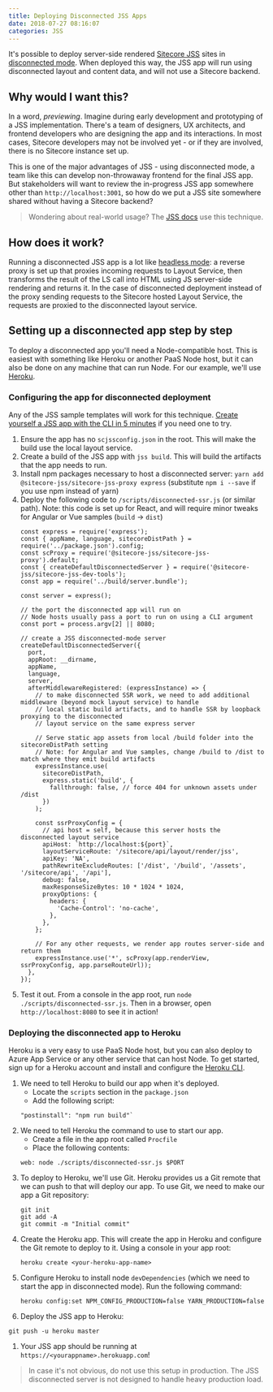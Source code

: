 ```yaml
---
title: Deploying Disconnected JSS Apps
date: 2018-07-27 08:16:07
categories: JSS
---
```


It's possible to deploy server-side rendered [Sitecore JSS](https://jss.sitecore.net) sites in [disconnected mode](https://jss.sitecore.net/docs/fundamentals/application-modes). When deployed this way, the JSS app will run using disconnected layout and content data, and will not use a Sitecore backend.

## Why would I want this?

In a word, _previewing_. Imagine during early development and prototyping of a JSS implementation. There's a team of designers, UX architects, and frontend developers who are designing the app and its interactions. In most cases, Sitecore developers may not be involved yet - or if they are involved, there is no Sitecore instance set up.

This is one of the major advantages of JSS - using disconnected mode, a team like this can develop non-throwaway frontend for the final JSS app. But stakeholders will want to review the in-progress JSS app somewhere other than `http://localhost:3001`, so how do we put a JSS site somewhere shared without having a Sitecore backend?

> Wondering about real-world usage? 
> The [JSS docs](https://jss.sitecore.net) use this technique.

## How does it work?

Running a disconnected JSS app is a lot like [headless mode](https://jss.sitecore.net/docs/fundamentals/application-modes): a reverse proxy is set up that proxies incoming requests to Layout Service, then transforms the result of the LS call into HTML using JS server-side rendering and returns it. In the case of disconnected deployment instead of the proxy sending requests to the Sitecore hosted Layout Service, the requests are proxied to the disconnected layout service.

## Setting up a disconnected app step by step

To deploy a disconnected app you'll need a Node-compatible host. This is easiest with something like Heroku or another PaaS Node host, but it can also be done on any machine that can run Node. For our example, we'll use [Heroku](https://www.heroku.com).

### Configuring the app for disconnected deployment

Any of the JSS sample templates will work for this technique. [Create yourself a JSS app with the CLI in 5 minutes](https://jss.sitecore.net/docs/getting-started/quick-start) if you need one to try.

1. Ensure the app has no `scjssconfig.json` in the root. This will make the build use the local layout service.
1. Create a build of the JSS app with `jss build`. This will build the artifacts that the app needs to run.
1. Install npm packages necessary to host a disconnected server: `yarn add @sitecore-jss/sitecore-jss-proxy express` (substitute `npm i --save` if you use npm instead of yarn)
1. Deploy the following code to `/scripts/disconnected-ssr.js` (or similar path). Note: this code is set up for React, and will require minor tweaks for Angular or Vue samples (`build` -> `dist`)
    ```
    const express = require('express');
    const { appName, language, sitecoreDistPath } = require('../package.json').config;
    const scProxy = require('@sitecore-jss/sitecore-jss-proxy').default;
    const { createDefaultDisconnectedServer } = require('@sitecore-jss/sitecore-jss-dev-tools');
    const app = require('../build/server.bundle');

    const server = express();

    // the port the disconnected app will run on
    // Node hosts usually pass a port to run on using a CLI argument
    const port = process.argv[2] || 8080;

    // create a JSS disconnected-mode server
    createDefaultDisconnectedServer({
      port,
      appRoot: __dirname,
      appName,
      language,
      server,
      afterMiddlewareRegistered: (expressInstance) => {
        // to make disconnected SSR work, we need to add additional middleware (beyond mock layout service) to handle
        // local static build artifacts, and to handle SSR by loopback proxying to the disconnected
        // layout service on the same express server

        // Serve static app assets from local /build folder into the sitecoreDistPath setting
        // Note: for Angular and Vue samples, change /build to /dist to match where they emit build artifacts
        expressInstance.use(
          sitecoreDistPath,
          express.static('build', {
            fallthrough: false, // force 404 for unknown assets under /dist
          })
        );

        const ssrProxyConfig = {
          // api host = self, because this server hosts the disconnected layout service
          apiHost: `http://localhost:${port}`,
          layoutServiceRoute: '/sitecore/api/layout/render/jss',
          apiKey: 'NA',
          pathRewriteExcludeRoutes: ['/dist', '/build', '/assets', '/sitecore/api', '/api'],
          debug: false,
          maxResponseSizeBytes: 10 * 1024 * 1024,
          proxyOptions: {
            headers: {
              'Cache-Control': 'no-cache',
            },
          },
        };

        // For any other requests, we render app routes server-side and return them
        expressInstance.use('*', scProxy(app.renderView, ssrProxyConfig, app.parseRouteUrl));
      },
    });
    ```
1. Test it out. From a console in the app root, run `node ./scripts/disconnected-ssr.js`. Then in a browser, open `http://localhost:8080` to see it in action!

### Deploying the disconnected app to Heroku

Heroku is a very easy to use PaaS Node host, but you can also deploy to Azure App Service or any other service that can host Node. To get started, sign up for a Heroku account and install and configure the [Heroku CLI](https://devcenter.heroku.com/articles/heroku-cli).

1. We need to tell Heroku to build our app when it's deployed.
    * Locate the `scripts` section in the `package.json`
    * Add the following script: 
    ```
    "postinstall": "npm run build"`
    ```
1. We need to tell Heroku the command to use to start our app.
    * Create a file in the app root called `Procfile`
    * Place the following contents: 
    ```
    web: node ./scripts/disconnected-ssr.js $PORT
    ```
1. To deploy to Heroku, we'll use Git. Heroku provides us a Git remote that we can push to that will deploy our app. To use Git, we need to make our app a Git repository:
    ```
    git init
    git add -A
    git commit -m "Initial commit"
    ```
1. Create the Heroku app. This will create the app in Heroku and configure the Git remote to deploy to it. Using a console in your app root:
    ```
    heroku create <your-heroku-app-name>
    ```
1. Configure Heroku to install node `devDependencies` (which we need to start the app in disconnected mode). Run the following command:
    ```
    heroku config:set NPM_CONFIG_PRODUCTION=false YARN_PRODUCTION=false
    ```
1. Deploy the JSS app to Heroku: 
```
git push -u heroku master
```
1. Your JSS app should be running at `https://<yourappname>.herokuapp.com`!

> In case it's not obvious, do not use this setup in production. The JSS disconnected server is not designed to handle heavy production load.